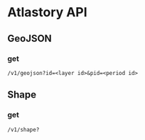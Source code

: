# Atlastory API

## GeoJSON

### get
`/v1/geojson?id=<layer id>&pid=<period id>`

## Shape

### get
`/v1/shape?`
